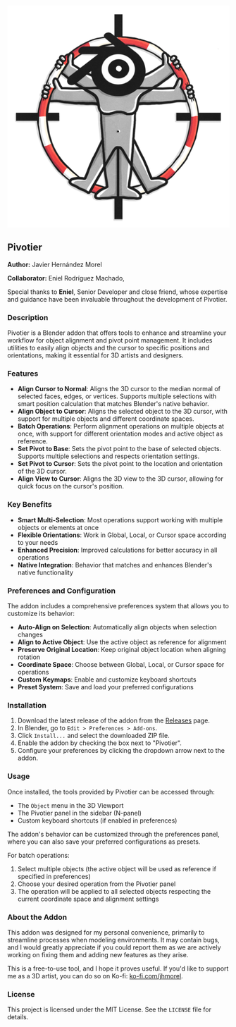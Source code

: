 <p align="center">
  <img src="Pivotier_Banner.png" alt="Banner Image" />
</p>

## Pivotier

**Author:** Javier Hernández Morel

**Collaborator:** Eniel Rodríguez Machado,

Special thanks to **Eniel**, Senior Developer and close friend, whose expertise and guidance have been invaluable throughout the development of Pivotier.

### Description

Pivotier is a Blender addon that offers tools to enhance and streamline your workflow for object alignment and pivot point management. It includes utilities to easily align objects and the cursor to specific positions and orientations, making it essential for 3D artists and designers.

### Features

- **Align Cursor to Normal**: Aligns the 3D cursor to the median normal of selected faces, edges, or vertices. Supports multiple selections with smart position calculation that matches Blender's native behavior.
- **Align Object to Cursor**: Aligns the selected object to the 3D cursor, with support for multiple objects and different coordinate spaces.
- **Batch Operations**: Perform alignment operations on multiple objects at once, with support for different orientation modes and active object as reference.
- **Set Pivot to Base**: Sets the pivot point to the base of selected objects. Supports multiple selections and respects orientation settings.
- **Set Pivot to Cursor**: Sets the pivot point to the location and orientation of the 3D cursor.
- **Align View to Cursor**: Aligns the 3D view to the 3D cursor, allowing for quick focus on the cursor's position.

### Key Benefits

- **Smart Multi-Selection**: Most operations support working with multiple objects or elements at once
- **Flexible Orientations**: Work in Global, Local, or Cursor space according to your needs
- **Enhanced Precision**: Improved calculations for better accuracy in all operations
- **Native Integration**: Behavior that matches and enhances Blender's native functionality

### Preferences and Configuration

The addon includes a comprehensive preferences system that allows you to customize its behavior:

- **Auto-Align on Selection**: Automatically align objects when selection changes
- **Align to Active Object**: Use the active object as reference for alignment
- **Preserve Original Location**: Keep original object location when aligning rotation
- **Coordinate Space**: Choose between Global, Local, or Cursor space for operations
- **Custom Keymaps**: Enable and customize keyboard shortcuts
- **Preset System**: Save and load your preferred configurations

### Installation

1. Download the latest release of the addon from the [Releases](https://github.com/jhmorel/Pivotier/releases) page.
2. In Blender, go to `Edit > Preferences > Add-ons`.
3. Click `Install...` and select the downloaded ZIP file.
4. Enable the addon by checking the box next to "Pivotier".
5. Configure your preferences by clicking the dropdown arrow next to the addon.

### Usage

Once installed, the tools provided by Pivotier can be accessed through:
- The `Object` menu in the 3D Viewport
- The Pivotier panel in the sidebar (N-panel)
- Custom keyboard shortcuts (if enabled in preferences)

The addon's behavior can be customized through the preferences panel, where you can also save your preferred configurations as presets.

For batch operations:
1. Select multiple objects (the active object will be used as reference if specified in preferences)
2. Choose your desired operation from the Pivotier panel
3. The operation will be applied to all selected objects respecting the current coordinate space and alignment settings

### About the Addon

This addon was designed for my personal convenience, primarily to streamline processes when modeling environments. It may contain bugs, and I would greatly appreciate if you could report them as we are actively working on fixing them and adding new features as they arise.

This is a free-to-use tool, and I hope it proves useful. If you'd like to support me as a 3D artist, you can do so on Ko-fi: [ko-fi.com/jhmorel](https://ko-fi.com/jhmorel).

### License

This project is licensed under the MIT License. See the `LICENSE` file for details.
